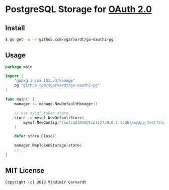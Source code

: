 # PostgreSQL Storage for [OAuth 2.0](https://github.com/go-oauth2/oauth2)

## Install

```bash
$ go get -u -v github.com/vgarvardt/go-oauth2-pg
```

## Usage

```go
package main

import (
	"gopkg.in/oauth2.v3/manage"
	pg "github.com/vgarvardt/go-oauth2-pg"
)

func main() {
	manager := manage.NewDefaultManager()

	// use mysql token store
	store := mysql.NewDefaultStore(
		mysql.NewConfig("root:123456@tcp(127.0.0.1:3306)/myapp_test?charset=utf8"),
	)

	defer store.Close()

	manager.MapTokenStorage(store)
	// ...
}

```

## MIT License

```
Copyright (c) 2018 Vladimir Garvardt
```
